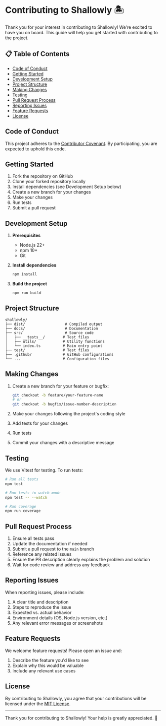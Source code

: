 # Contributing to Shallowly 🏝️

Thank you for your interest in contributing to Shallowly! We're excited to have you on board. This guide will help you get started with contributing to the project.

## 📋 Table of Contents

- [Code of Conduct](#code-of-conduct)
- [Getting Started](#getting-started)
- [Development Setup](#development-setup)
- [Project Structure](#project-structure)
- [Making Changes](#making-changes)
- [Testing](#testing)
- [Pull Request Process](#pull-request-process)
- [Reporting Issues](#reporting-issues)
- [Feature Requests](#feature-requests)
- [License](#license)

## Code of Conduct

This project adheres to the [Contributor Covenant](https://www.contributor-covenant.org/). By participating, you are expected to uphold this code.

## Getting Started

1. Fork the repository on GitHub
2. Clone your forked repository locally
3. Install dependencies (see Development Setup below)
4. Create a new branch for your changes
5. Make your changes
6. Run tests
7. Submit a pull request

## Development Setup

1. **Prerequisites**
   - Node.js 22+
   - npm 10+
   - Git

2. **Install dependencies**
   ```bash
   npm install
   ```

3. **Build the project**
   ```bash
   npm run build
   ```

## Project Structure

```
shallowly/
├── dist/                  # Compiled output
├── docs/                  # Documentation
├── src/                   # Source code
│   ├── __tests__/        # Test files
│   ├── utils/            # Utility functions
│   └── index.ts          # Main entry point
├── test/                 # Test files
├── .github/              # GitHub configurations
└── ...                   # Configuration files
```

## Making Changes

1. Create a new branch for your feature or bugfix:
   ```bash
   git checkout -b feature/your-feature-name
   # or
   git checkout -b bugfix/issue-number-description
   ```

2. Make your changes following the project's coding style
3. Add tests for your changes
4. Run tests
5. Commit your changes with a descriptive message

## Testing

We use Vitest for testing. To run tests:

```bash
# Run all tests
npm test

# Run tests in watch mode
npm test -- --watch

# Run coverage
npm run coverage
```

## Pull Request Process

1. Ensure all tests pass
2. Update the documentation if needed
3. Submit a pull request to the `main` branch
4. Reference any related issues
5. Ensure the PR description clearly explains the problem and solution
6. Wait for code review and address any feedback

## Reporting Issues

When reporting issues, please include:

1. A clear title and description
2. Steps to reproduce the issue
3. Expected vs. actual behavior
4. Environment details (OS, Node.js version, etc.)
5. Any relevant error messages or screenshots

## Feature Requests

We welcome feature requests! Please open an issue and:
1. Describe the feature you'd like to see
2. Explain why this would be valuable
3. Include any relevant use cases

## License

By contributing to Shallowly, you agree that your contributions will be licensed under the [MIT License](LICENSE).

---

Thank you for contributing to Shallowly! Your help is greatly appreciated. 🚀

